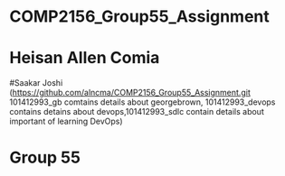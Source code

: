 # COMP2156_Group55_Assignment
# Heisan Allen Comia
#Saakar Joshi 
(https://github.com/alncma/COMP2156_Group55_Assignment.git 101412993_gb comtains details about georgebrown, 101412993_devops contains detains about devops,101412993_sdlc  contain details about important of learning DevOps)
# Group 55
